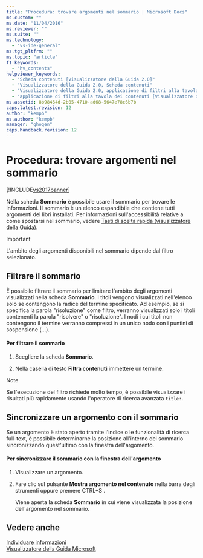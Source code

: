 ```yaml
---
title: "Procedura: trovare argomenti nel sommario | Microsoft Docs"
ms.custom: ""
ms.date: "11/04/2016"
ms.reviewer: ""
ms.suite: ""
ms.technology: 
  - "vs-ide-general"
ms.tgt_pltfrm: ""
ms.topic: "article"
f1_keywords: 
  - "hv_contents"
helpviewer_keywords: 
  - "Scheda contenuti [Visualizzatore della Guida 2.0]"
  - "Visualizzatore della Guida 2.0, Scheda contenuti"
  - "Visualizzatore della Guida 2.0, applicazione di filtri alla tavola dei contenuti"
  - "applicazione di filtri alla tavola dei contenuti [Visualizzatore della Guida 2.0]"
ms.assetid: 8b98464d-2b05-4710-ad68-5647e78c6b7b
caps.latest.revision: 12
author: "kempb"
ms.author: "kempb"
manager: "ghogen"
caps.handback.revision: 12
---
```

# Procedura: trovare argomenti nel sommario
[!INCLUDE[vs2017banner](../code-quality/includes/vs2017banner.md)]

Nella scheda **Sommario** è possibile usare il sommario per trovare le informazioni.  Il sommario è un elenco espandibile che contiene tutti argomenti dei libri installati.  Per informazioni sull'accessibilità relative a come spostarsi nel sommario, vedere [Tasti di scelta rapida \(visualizzatore della Guida\)](../ide/shortcut-keys-help-viewer.md).  
  
> [!IMPORTANT]
>  L'ambito degli argomenti disponibili nel sommario dipende dal filtro selezionato.  
  
## Filtrare il sommario  
 È possibile filtrare il sommario per limitare l'ambito degli argomenti visualizzati nella scheda **Sommario**.  I titoli vengono visualizzati nell'elenco solo se contengono la radice del termine specificato.  Ad esempio, se si specifica la parola "risoluzione" come filtro, verranno visualizzati solo i titoli contenenti la parola "risolvere" o "risoluzione".  I nodi i cui titoli non contengono il termine verranno compressi in un unico nodo con i puntini di sospensione \(...\).  
  
#### Per filtrare il sommario  
  
1.  Scegliere la scheda **Sommario**.  
  
2.  Nella casella di testo **Filtra contenuti** immettere un termine.  
  
> [!NOTE]
>  Se l'esecuzione del filtro richiede molto tempo, è possibile visualizzare i risultati più rapidamente usando l'operatore di ricerca avanzata `title:`.  
  
## Sincronizzare un argomento con il sommario  
 Se un argomento è stato aperto tramite l'indice o le funzionalità di ricerca full\-text, è possibile determinarne la posizione all'interno del sommario sincronizzando quest'ultimo con la finestra dell'argomento.  
  
#### Per sincronizzare il sommario con la finestra dell'argomento  
  
1.  Visualizzare un argomento.  
  
2.  Fare clic sul pulsante **Mostra argomento nel contenuto** nella barra degli strumenti oppure premere                                                            CTRL\+S                                                           .  
  
     Viene aperta la scheda **Sommario** in cui viene visualizzata la posizione dell'argomento nel sommario.  
  
## Vedere anche  
 [Individuare informazioni](../ide/locate-information.md)   
 [Visualizzatore della Guida Microsoft](../ide/microsoft-help-viewer.md)